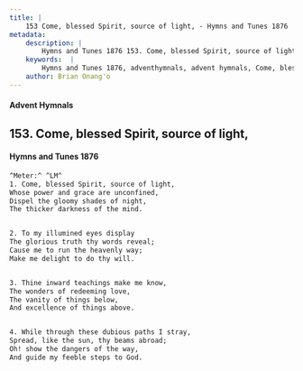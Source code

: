 ```yaml
---
title: |
    153 Come, blessed Spirit, source of light, - Hymns and Tunes 1876
metadata:
    description: |
        Hymns and Tunes 1876 153. Come, blessed Spirit, source of light,. Whose power and grace are unconfined, Dispel the gloomy shades of night, The thicker darkness of the mind. 
    keywords:  |
        Hymns and Tunes 1876, adventhymnals, advent hymnals, Come, blessed Spirit, source of light,, Whose power and grace are unconfined,, 
    author: Brian Onang'o
---
```


#### Advent Hymnals
## 153. Come, blessed Spirit, source of light,
####  Hymns and Tunes 1876

```txt
^Meter:^ ^LM^
1. Come, blessed Spirit, source of light,
Whose power and grace are unconfined,
Dispel the gloomy shades of night,
The thicker darkness of the mind.


2. To my illumined eyes display
The glorious truth thy words reveal;
Cause me to run the heavenly way;
Make me delight to do thy will.


3. Thine inward teachings make me know,
The wonders of redeeming love,
The vanity of things below,
And excellence of things above.


4. While through these dubious paths I stray,
Spread, like the sun, thy beams abroad;
Oh! show the dangers of the way,
And guide my feeble steps to God.
```
